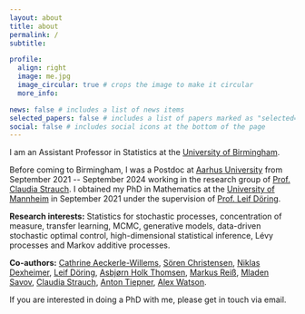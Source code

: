 ```yaml
---
layout: about
title: about
permalink: /
subtitle:

profile:
  align: right
  image: me.jpg
  image_circular: true # crops the image to make it circular
  more_info:

news: false # includes a list of news items
selected_papers: false # includes a list of papers marked as "selected={true}"
social: false # includes social icons at the bottom of the page
---
```


I am an Assistant Professor in Statistics at the [University of Birmingham](https://www.birmingham.ac.uk/schools/mathematics). 

Before coming to Birmingham, I was a Postdoc at [Aarhus University](https://math.au.dk/en/) from September 2021 -- September 2024 working in the research group of [Prof. Claudia Strauch](https://ssp.math.uni-heidelberg.de). I obtained my PhD in Mathematics at the [University of Mannheim](https://www.wim.uni-mannheim.de/en/) in September 2021 under the supervision of [Prof. Leif Döring](https://www.wim.uni-mannheim.de/doering/).

<b>Research interests:</b> Statistics for stochastic processes, concentration of measure, transfer learning, MCMC, generative models, data-driven stochastic optimal control, high-dimensional statistical inference, Lévy processes and Markov additive processes.

<b>Co-authors:</b> [Cathrine Aeckerle-Willems](https://www.vwl.uni-mannheim.de/en/aeckerle-willems/), [Sören Christensen](https://sites.google.com/site/soerenchristensen01/), [Niklas Dexheimer](https://people.utwente.nl/n.dexheimer), [Leif Döring](https://www.wim.uni-mannheim.de/doering/), [Asbjørn Holk Thomsen](https://www.au.dk/en/a.holk@math.au.dk), [Markus Reiß](https://www.mathematik.hu-berlin.de/de/forschung/forschungsgebiete/stochastik/stoch-employees/mreiss), [Mladen Savov](https://www.researchgate.net/profile/Mladen-Savov), [Claudia Strauch](https://ssp.math.uni-heidelberg.de), [Anton Tiepner](https://www.au.dk/en/tiepner@math.au.dk), [Alex Watson](https://www.homepages.ucl.ac.uk/~ucakwat/).

If you are interested in doing a PhD with me, please get in touch via email.
